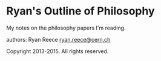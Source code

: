Ryan's Outline of Philosophy
===========================================

My notes on the philosophy papers I'm reading.

authors:
Ryan Reece  <ryan.reece@cern.ch>

Copyright 2013-2015.  All rights reserved.

